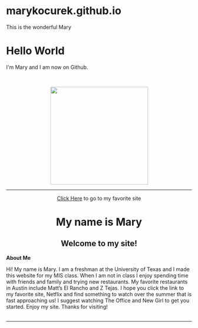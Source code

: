# marykocurek.github.io
This is the wonderful Mary

<html>
<body>
<h1>Hello World</h1>
<p>I'm Mary and I am now on Github.</p>
<p>&nbsp;</p>
<center><img src="MaryFrancesKocurekSitting.jpgmmm.jpg" width="265" height="266" align="BOTTOM" /></center><hr />
<p style="text-align: center;"><a href="https://www.netflix.com/browse">Click Here</a> to go to my favorite site</p>
<h1 style="text-align: center;">My name is Mary</h1>
<h2 style="text-align: center;">Welcome to my site!</h2>
<bgcolor="Red">
<p><strong>About Me</strong></p>
<p>Hi! My name is Mary. I am a freshman at the University of Texas and I made this website for my MIS class. When I am not in class I enjoy spending time with friends and family and trying new restaurants. My favorite restaurants in Austin include Matt’s El Rancho and Z Tejas. I hope you click the link to my favorite site, Netflix and find something to watch over the summer that is fast approaching us! I suggest watching The Office and New Girl to get you started. Enjoy my site. Thanks for visiting! <br /><br /></p>
</body>
<hr />
</body>
</html>
